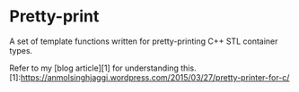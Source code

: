 # Pretty-print
A set of template functions written for pretty-printing C++ STL container types.

Refer to my [blog article][1] for understanding this.
[1]:https://anmolsinghjaggi.wordpress.com/2015/03/27/pretty-printer-for-c/
